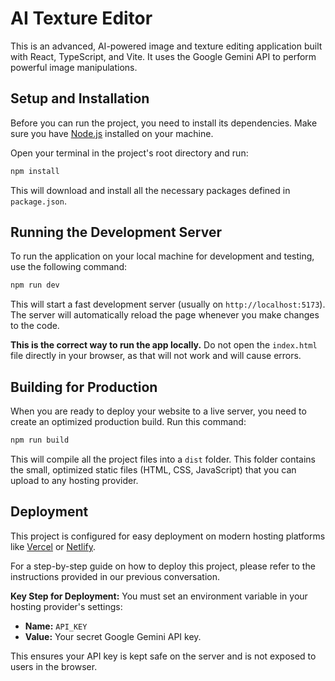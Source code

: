 # AI Texture Editor

This is an advanced, AI-powered image and texture editing application built with React, TypeScript, and Vite. It uses the Google Gemini API to perform powerful image manipulations.

## Setup and Installation

Before you can run the project, you need to install its dependencies. Make sure you have [Node.js](https://nodejs.org/) installed on your machine.

Open your terminal in the project's root directory and run:

```bash
npm install
```

This will download and install all the necessary packages defined in `package.json`.

## Running the Development Server

To run the application on your local machine for development and testing, use the following command:

```bash
npm run dev
```

This will start a fast development server (usually on `http://localhost:5173`). The server will automatically reload the page whenever you make changes to the code.

**This is the correct way to run the app locally.** Do not open the `index.html` file directly in your browser, as that will not work and will cause errors.

## Building for Production

When you are ready to deploy your website to a live server, you need to create an optimized production build. Run this command:

```bash
npm run build
```

This will compile all the project files into a `dist` folder. This folder contains the small, optimized static files (HTML, CSS, JavaScript) that you can upload to any hosting provider.

## Deployment

This project is configured for easy deployment on modern hosting platforms like [Vercel](https://vercel.com) or [Netlify](https://www.netlify.com/).

For a step-by-step guide on how to deploy this project, please refer to the instructions provided in our previous conversation.

**Key Step for Deployment:** You must set an environment variable in your hosting provider's settings:

-   **Name:** `API_KEY`
-   **Value:** Your secret Google Gemini API key.

This ensures your API key is kept safe on the server and is not exposed to users in the browser.
